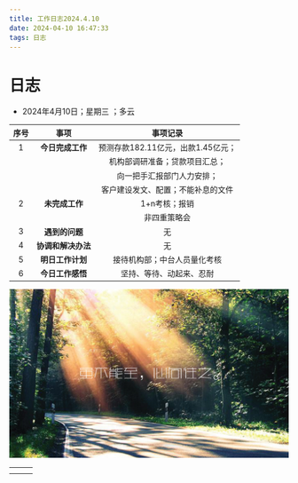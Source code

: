 ```yaml
---
title: 工作日志2024.4.10
date: 2024-04-10 16:47:33
tags: 日志
---
```


# 日志



- 2024年4月10日；星期三 ；多云

| 序号 |        事项        |              事项记录              |
| :--: | :----------------: | :--------------------------------: |
|  1   |  **今日完成工作**  | 预测存款182.11亿元，出款1.45亿元； |
|      |                    |   机构部调研准备；贷款项目汇总；   |
|      |                    |     向一把手汇报部门人力安排；     |
|      |                    | 客户建设发文、配置；不能补息的文件 |
|  2   |   **未完成工作**   |           1+n考核；报销            |
|      |                    |            非四重策略会            |
|  3   |   **遇到的问题**   |                 无                 |
|  4   | **协调和解决办法** |                 无                 |
|  5   |  **明日工作计划**  |    接待机构部；中台人员量化考核    |
|  6   |  **今日工作感悟**  |      坚持、等待、动起来、忍耐      |

 ![](../pic/012f5f579c1d040000012e7e8b6ed7.jpg@1280w_1l_2o_100sh.jpg)

|      |      |      |
| ---- | ---- | ---- |
|      |      |      |
|      |      |      |

